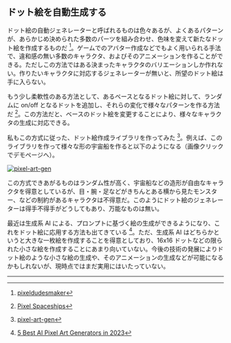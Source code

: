 ## ドット絵を自動生成する

ドット絵の自動ジェネレーターと呼ばれるものは色々あるが、よくあるパターンが、あらかじめ決められた多数のパーツを組み合わせ、色味を変えて新たなドット絵を作成するものだ [^1]。ゲームでのアバター作成などでもよく用いられる手法で、違和感の無い多数のキャラクタ、およびそのアニメーションを作ることができる。ただしこの方法ではある決まったキャラクタのバリエーションしか作れない。作りたいキャラクタに対応するジェネレーターが無いと、所望のドット絵は手に入らない。

もう少し柔軟性のある方法として、あるベースとなるドット絵に対して、ランダムに on/off となるドットを追加し、それらの変化で様々なパターンを作る方法だ [^2]。この方法だと、ベースのドット絵を変更することにより、様々なキャラクタの生成に対応できる。

私もこの方式に従った、ドット絵作成ライブラリを作ってみた [^3]。例えば、このライブラリを作って様々な形の宇宙船を作ると以下のようになる（画像クリックでデモページへ）。

[![pixel-art-gen](https://camo.githubusercontent.com/9020e7dc180bc5c301d6ff1a65183bfa292e97c8acb154caf569b9a2b4826c2a/68747470733a2f2f61626167616d65732e6769746875622e696f2f706978656c2d6172742d67656e2f73686970732e676966)](https://abagames.github.io/pixel-art-gen/index.html?ships)

この方式できあがるものはランダム性が高く、宇宙船などの造形が自由なキャラクタを得意としているが、目・腕・足などがきちんとある横から見たモンスター、などの制約があるキャラクタは不得意だ。このようにドット絵のジェネレーターは得手不得手がどうしてもあり、万能なものは無い。

最近は生成系 AI による、プロンプトに基づく絵の生成ができるようになり、これをドット絵に応用する方法も出てきている [^4]。ただ、生成系 AI はどちらかというと大きな一枚絵を作成することを得意としており、16x16 ドットなどの限られた小さな絵を作成することにあまり向いていない。今後の技術の発展によりドット絵のような小さな絵の生成や、そのアニメーションの生成などが可能になるかもしれないが、現時点ではまだ実用にはいたっていない。

---

[^1]: [pixeldudesmaker](https://0x72.itch.io/pixeldudesmaker)
[^2]: [Pixel Spaceships](http://web.archive.org/web/20080228054410/http://www.davebollinger.com/works/pixelspaceships/)
[^3]: [pixel-art-gen](https://github.com/abagames/pixel-art-gen)
[^4]: [5 Best AI Pixel Art Generators in 2023](https://mspoweruser.com/ai-pixel-art-generator/)
